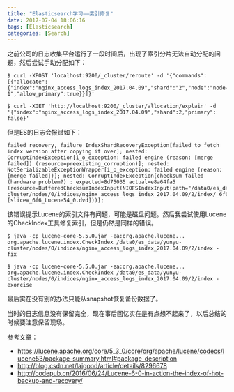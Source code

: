 ```yaml
---
title: "Elasticsearch学习——索引修复"
date: 2017-07-04 18:06:16
tags: [Elasticsearch]
categories: [Search]
---
```


之前公司的日志收集平台运行了一段时间后，出现了索引分片无法自动分配的问题，然后尝试手动分配如下：

```
$ curl -XPOST 'localhost:9200/_cluster/reroute' -d '{"commands":[{"allocate":{"index":"nginx_access_logs_index_2017.04.09","shard":"2","node":"node-1","allow_primary":true}}]}'

$ curl -XGET 'http://localhost:9200/_cluster/allocation/explain' -d '{"index":"nginx_access_logs_index_2017.04.09","shard":2,"primary": false}'
```

但是ES的日志会报错如下：

```
failed recovery, failure IndexShardRecoveryException[failed to fetch index version after copying it over]; nested: CorruptIndexException[i_o_exception: failed engine (reason: [merge failed]) (resource=preexisting_corruption)]; nested: NotSerializableExceptionWrapper[i_o_exception: failed engine (reason: [merge failed])]; nested: CorruptIndexException[checksum failed (hardware problem?) : expected=8d75035 actual=e8a64fa5 (resource=BufferedChecksumIndexInput(NIOFSIndexInput(path="/data0/es_data/yunyu-cluster/nodes/0/indices/nginx_access_logs_index_2017.04.09/2/index/_6f6.cfs") [slice=_6f6_Lucene54_0.dvd]))]; 
```

该错误提示Lucene的索引文件有问题，可能是磁盘问题。然后我尝试使用Lucene的CheckIndex工具修复索引，但是仍然是同样的错误。

```
$ java -cp lucene-core-5.5.0.jar -ea:org.apache.lucene... org.apache.lucene.index.CheckIndex /data0/es_data/yunyu-cluster/nodes/0/indices/nginx_access_logs_index_2017.04.09/2/index -fix

$ java -cp lucene-core-5.5.0.jar -ea:org.apache.lucene... org.apache.lucene.index.CheckIndex /data0/es_data/yunyu-cluster/nodes/0/indices/nginx_access_logs_index_2017.04.09/2/index -exorcise
```

最后实在没有别的办法只能从snapshot恢复备份数据了。

当时的日志信息没有保留完全，现在事后回忆实在是有点想不起来了，以后总结的时候要注意保留现场。

参考文章：

- https://lucene.apache.org/core/5_3_0/core/org/apache/lucene/codecs/lucene53/package-summary.html#package_description
- http://blog.csdn.net/laigood/article/details/8296678
- http://codepub.cn/2016/06/24/Lucene-6-0-in-action-the-index-of-hot-backup-and-recovery/